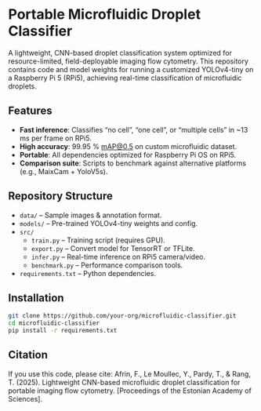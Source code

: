 # Portable Microfluidic Droplet Classifier

A lightweight, CNN-based droplet classification system optimized for resource-limited, field-deployable imaging flow cytometry. This repository contains code and model weights for running a customized YOLOv4-tiny on a Raspberry Pi 5 (RPi5), achieving real-time classification of microfluidic droplets.

## Features

- **Fast inference**: Classifies “no cell”, “one cell”, or “multiple cells” in ~13 ms per frame on RPi5.
- **High accuracy**: 99.95 % mAP@0.5 on custom microfluidic dataset.
- **Portable**: All dependencies optimized for Raspberry Pi OS on RPi5.
- **Comparison suite**: Scripts to benchmark against alternative platforms (e.g., MaixCam + YoloV5s).

## Repository Structure

- `data/` – Sample images & annotation format.
- `models/` – Pre-trained YOLOv4-tiny weights and config.
- `src/`
  - `train.py` – Training script (requires GPU).
  - `export.py` – Convert model for TensorRT or TFLite.
  - `infer.py` – Real-time inference on RPi5 camera/video.
  - `benchmark.py` – Performance comparison tools.
- `requirements.txt` – Python dependencies.

## Installation

```bash
git clone https://github.com/your-org/microfluidic-classifier.git
cd microfluidic-classifier
pip install -r requirements.txt
```

## Citation

If you use this code, please cite:
Afrin, F., Le Moullec, Y., Pardy, T., & Rang, T. (2025). Lightweight CNN-based microfluidic droplet classification for portable imaging flow cytometry. [Proceedings of the Estonian Academy of Sciences].